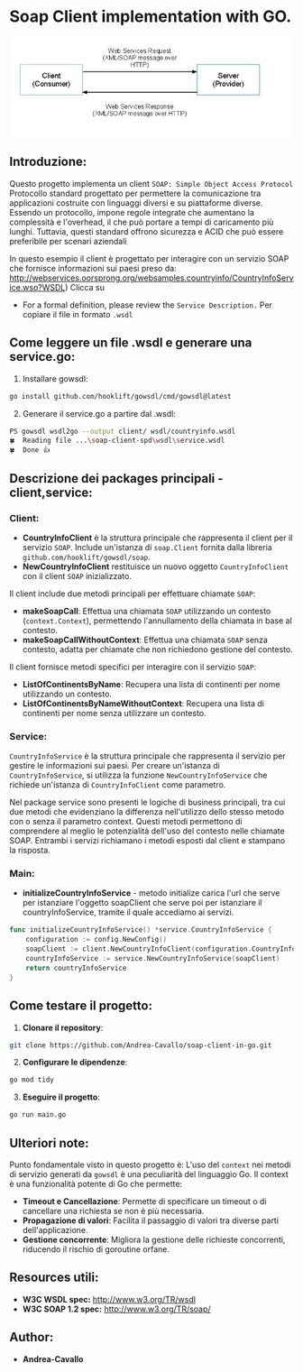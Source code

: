 # Soap Client implementation with GO.

<img src="webserviceexample.jpg">

## Introduzione:

Questo progetto implementa un client `SOAP: Simple Object Access Protocol`
Protocollo standard progettato per permettere la comunicazione tra applicazioni costruite con linguaggi diversi e su piattaforme diverse.
Essendo un protocollo, impone regole integrate che aumentano la complessità e l'overhead, il che può portare a tempi di caricamento più lunghi.
Tuttavia, questi standard offrono sicurezza e ACID che può essere preferibile per scenari aziendali

In questo esempio il client è progettato per interagire con un servizio SOAP che fornisce informazioni sui paesi preso da: http://webservices.oorsprong.org/websamples.countryinfo/CountryInfoService.wso?WSDL)
Clicca su
- For a formal definition, please review the `Service Description.`
Per copiare il file in formato `.wsdl`


## Come leggere un file .wsdl e generare una service.go:

1) Installare gowsdl:

```bash
go install github.com/hooklift/gowsdl/cmd/gowsdl@latest
```

2) Generare il service.go a partire dal .wsdl:
```bash
PS gowsdl wsdl2go --output client/ wsdl/countryinfo.wsdl
🍀  Reading file ...\soap-client-spd\wsdl\service.wsdl
🍀  Done 👍
```

## Descrizione dei packages principali - client,service:

### Client:

* **CountryInfoClient** è la struttura principale che rappresenta il client per il servizio `SOAP`. Include un'istanza di `soap.Client` fornita dalla libreria `github.com/hooklift/gowsdl/soap`.
* **NewCountryInfoClient** restituisce un nuovo oggetto `CountryInfoClient` con il client `SOAP` inizializzato.

Il client include due metodi principali per effettuare chiamate `SOAP`:

- **makeSoapCall**: Effettua una chiamata `SOAP` utilizzando un contesto (`context.Context`), permettendo l'annullamento della chiamata in base al contesto.
- **makeSoapCallWithoutContext**: Effettua una chiamata `SOAP` senza contesto, adatta per chiamate che non richiedono gestione del contesto.

Il client fornisce metodi specifici per interagire con il servizio `SOAP`:

- **ListOfContinentsByName**: Recupera una lista di continenti per nome utilizzando un contesto.
- **ListOfContinentsByNameWithoutContext**: Recupera una lista di continenti per nome senza utilizzare un contesto.

### Service:

`CountryInfoService` è la struttura principale che rappresenta il servizio per gestire le informazioni sui paesi.
Per creare un'istanza di `CountryInfoService`, si utilizza la funzione `NewCountryInfoService` che richiede un'istanza di `CountryInfoClient` come parametro.

Nel package service sono presenti le logiche di business principali, tra cui due metodi che evidenziano la differenza nell'utilizzo dello stesso metodo con o senza il parametro context.
Questi metodi permettono di comprendere al meglio le potenzialità dell'uso del contesto nelle chiamate SOAP. 
Entrambi i servizi richiamano i metodi esposti dal client e stampano la risposta.


### Main:

* **initializeCountryInfoService** - metodo initialize carica l'url che serve per istanziare l'oggetto soapClient che serve poi per istanziare il countryInfoService, tramite il quale accediamo ai servizi.

```go
func initializeCountryInfoService() *service.CountryInfoService {
    configuration := config.NewConfig()
    soapClient := client.NewCountryInfoClient(configuration.CountryInfoServiceURL)
    countryInfoService := service.NewCountryInfoService(soapClient)
    return countryInfoService
}
```

## Come testare il progetto:

1) **Clonare il repository**:
```sh
git clone https://github.com/Andrea-Cavallo/soap-client-in-go.git
```

2) **Configurare le dipendenze**:
```sh
go mod tidy
```

3) **Eseguire il progetto**:

```sh
go run main.go
```

## Ulteriori note:

Punto fondamentale visto in questo progetto è:
L'uso del `context` nei metodi di servizio generati da `gowsdl` è una peculiarità del linguaggio Go.
Il context è una funzionalità potente di Go che permette:

- **Timeout e Cancellazione**: Permette di specificare un timeout o di cancellare una richiesta se non è più necessaria.
- **Propagazione di valori**: Facilita il passaggio di valori tra diverse parti dell'applicazione.
- **Gestione concorrente**: Migliora la gestione delle richieste concorrenti, riducendo il rischio di goroutine orfane.

## Resources utili:

* **W3C WSDL spec:** http://www.w3.org/TR/wsdl
* **W3C SOAP 1.2 spec:** http://www.w3.org/TR/soap/

## Author:
* **Andrea-Cavallo**